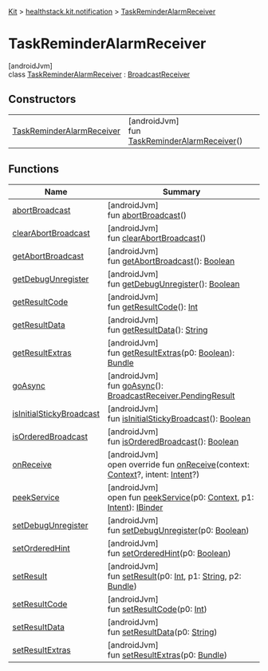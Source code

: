 
[Kit](../../../kit.html) > [healthstack.kit.notification](../index.html) > [TaskReminderAlarmReceiver](index.html)



# TaskReminderAlarmReceiver



[androidJvm]\
class [TaskReminderAlarmReceiver](index.html) : [BroadcastReceiver](https://developer.android.com/reference/kotlin/android/content/BroadcastReceiver.html)



## Constructors


| | |
|---|---|
| [TaskReminderAlarmReceiver](-task-reminder-alarm-receiver.html) | [androidJvm]<br>fun [TaskReminderAlarmReceiver](-task-reminder-alarm-receiver.html)() |


## Functions


| Name | Summary |
|---|---|
| [abortBroadcast](index.html#-1578158536%2FFunctions%2F-106109196) | [androidJvm]<br>fun [abortBroadcast](index.html#-1578158536%2FFunctions%2F-106109196)() |
| [clearAbortBroadcast](index.html#-547655405%2FFunctions%2F-106109196) | [androidJvm]<br>fun [clearAbortBroadcast](index.html#-547655405%2FFunctions%2F-106109196)() |
| [getAbortBroadcast](index.html#1852574954%2FFunctions%2F-106109196) | [androidJvm]<br>fun [getAbortBroadcast](index.html#1852574954%2FFunctions%2F-106109196)(): [Boolean](https://kotlinlang.org/api/latest/jvm/stdlib/kotlin/-boolean/index.html) |
| [getDebugUnregister](index.html#-2066178064%2FFunctions%2F-106109196) | [androidJvm]<br>fun [getDebugUnregister](index.html#-2066178064%2FFunctions%2F-106109196)(): [Boolean](https://kotlinlang.org/api/latest/jvm/stdlib/kotlin/-boolean/index.html) |
| [getResultCode](index.html#-1855658543%2FFunctions%2F-106109196) | [androidJvm]<br>fun [getResultCode](index.html#-1855658543%2FFunctions%2F-106109196)(): [Int](https://kotlinlang.org/api/latest/jvm/stdlib/kotlin/-int/index.html) |
| [getResultData](index.html#485630644%2FFunctions%2F-106109196) | [androidJvm]<br>fun [getResultData](index.html#485630644%2FFunctions%2F-106109196)(): [String](https://kotlinlang.org/api/latest/jvm/stdlib/kotlin/-string/index.html) |
| [getResultExtras](index.html#1243983328%2FFunctions%2F-106109196) | [androidJvm]<br>fun [getResultExtras](index.html#1243983328%2FFunctions%2F-106109196)(p0: [Boolean](https://kotlinlang.org/api/latest/jvm/stdlib/kotlin/-boolean/index.html)): [Bundle](https://developer.android.com/reference/kotlin/android/os/Bundle.html) |
| [goAsync](index.html#478464125%2FFunctions%2F-106109196) | [androidJvm]<br>fun [goAsync](index.html#478464125%2FFunctions%2F-106109196)(): [BroadcastReceiver.PendingResult](https://developer.android.com/reference/kotlin/android/content/BroadcastReceiver.PendingResult.html) |
| [isInitialStickyBroadcast](index.html#-448034677%2FFunctions%2F-106109196) | [androidJvm]<br>fun [isInitialStickyBroadcast](index.html#-448034677%2FFunctions%2F-106109196)(): [Boolean](https://kotlinlang.org/api/latest/jvm/stdlib/kotlin/-boolean/index.html) |
| [isOrderedBroadcast](index.html#1250697259%2FFunctions%2F-106109196) | [androidJvm]<br>fun [isOrderedBroadcast](index.html#1250697259%2FFunctions%2F-106109196)(): [Boolean](https://kotlinlang.org/api/latest/jvm/stdlib/kotlin/-boolean/index.html) |
| [onReceive](on-receive.html) | [androidJvm]<br>open override fun [onReceive](on-receive.html)(context: [Context](https://developer.android.com/reference/kotlin/android/content/Context.html)?, intent: [Intent](https://developer.android.com/reference/kotlin/android/content/Intent.html)?) |
| [peekService](index.html#-1162131393%2FFunctions%2F-106109196) | [androidJvm]<br>open fun [peekService](index.html#-1162131393%2FFunctions%2F-106109196)(p0: [Context](https://developer.android.com/reference/kotlin/android/content/Context.html), p1: [Intent](https://developer.android.com/reference/kotlin/android/content/Intent.html)): [IBinder](https://developer.android.com/reference/kotlin/android/os/IBinder.html) |
| [setDebugUnregister](index.html#375803713%2FFunctions%2F-106109196) | [androidJvm]<br>fun [setDebugUnregister](index.html#375803713%2FFunctions%2F-106109196)(p0: [Boolean](https://kotlinlang.org/api/latest/jvm/stdlib/kotlin/-boolean/index.html)) |
| [setOrderedHint](index.html#48379132%2FFunctions%2F-106109196) | [androidJvm]<br>fun [setOrderedHint](index.html#48379132%2FFunctions%2F-106109196)(p0: [Boolean](https://kotlinlang.org/api/latest/jvm/stdlib/kotlin/-boolean/index.html)) |
| [setResult](index.html#455010187%2FFunctions%2F-106109196) | [androidJvm]<br>fun [setResult](index.html#455010187%2FFunctions%2F-106109196)(p0: [Int](https://kotlinlang.org/api/latest/jvm/stdlib/kotlin/-int/index.html), p1: [String](https://kotlinlang.org/api/latest/jvm/stdlib/kotlin/-string/index.html), p2: [Bundle](https://developer.android.com/reference/kotlin/android/os/Bundle.html)) |
| [setResultCode](index.html#-1146739549%2FFunctions%2F-106109196) | [androidJvm]<br>fun [setResultCode](index.html#-1146739549%2FFunctions%2F-106109196)(p0: [Int](https://kotlinlang.org/api/latest/jvm/stdlib/kotlin/-int/index.html)) |
| [setResultData](index.html#44586972%2FFunctions%2F-106109196) | [androidJvm]<br>fun [setResultData](index.html#44586972%2FFunctions%2F-106109196)(p0: [String](https://kotlinlang.org/api/latest/jvm/stdlib/kotlin/-string/index.html)) |
| [setResultExtras](index.html#1065610694%2FFunctions%2F-106109196) | [androidJvm]<br>fun [setResultExtras](index.html#1065610694%2FFunctions%2F-106109196)(p0: [Bundle](https://developer.android.com/reference/kotlin/android/os/Bundle.html)) |

